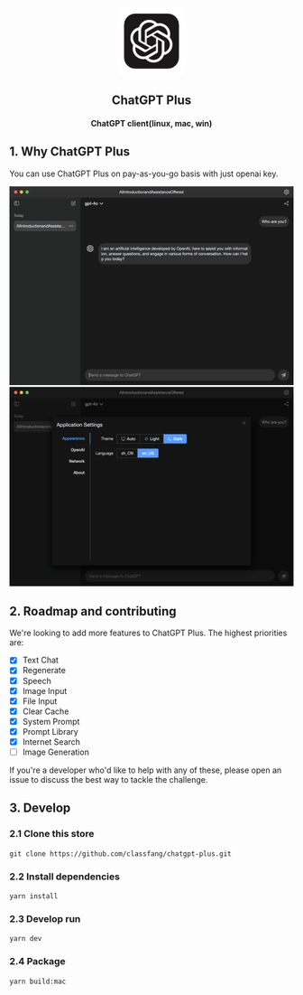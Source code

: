 <p align="center">
  <img src="/resources/icon.png" alt="logo" width="120">
</p>
<h2 align="center">ChatGPT Plus</h2>
<h4 align="center">ChatGPT client(linux, mac, win)</h4>

## 1. Why ChatGPT Plus
You can use ChatGPT Plus on pay-as-you-go basis with just openai key.

<img src="/demo/1.png" alt="demo">

<img src="/demo/2.png" alt="demo">

## 2. Roadmap and contributing
We're looking to add more features to ChatGPT Plus. The highest priorities are:

- [x] Text Chat
- [x] Regenerate
- [x] Speech
- [x] Image Input
- [x] File Input
- [x] Clear Cache
- [x] System Prompt
- [x] Prompt Library
- [x] Internet Search
- [ ] Image Generation

If you're a developer who'd like to help with any of these, please open an issue to discuss the best way to tackle the challenge.

## 3. Develop

### 2.1 Clone this store
```shell
git clone https://github.com/classfang/chatgpt-plus.git
```

### 2.2 Install dependencies
```shell
yarn install
```

### 2.3 Develop run
```shell
yarn dev
```

### 2.4 Package
```shell
yarn build:mac
```

